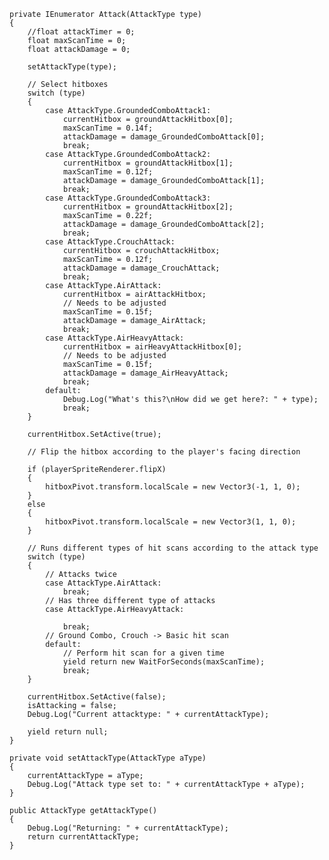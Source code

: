     private IEnumerator Attack(AttackType type)
    {
        //float attackTimer = 0;
        float maxScanTime = 0;
        float attackDamage = 0;

        setAttackType(type);

        // Select hitboxes
        switch (type)
        {
            case AttackType.GroundedComboAttack1:
                currentHitbox = groundAttackHitbox[0];
                maxScanTime = 0.14f;
                attackDamage = damage_GroundedComboAttack[0];
                break;
            case AttackType.GroundedComboAttack2:
                currentHitbox = groundAttackHitbox[1];
                maxScanTime = 0.12f;
                attackDamage = damage_GroundedComboAttack[1];
                break;
            case AttackType.GroundedComboAttack3:
                currentHitbox = groundAttackHitbox[2];
                maxScanTime = 0.22f;
                attackDamage = damage_GroundedComboAttack[2];
                break;
            case AttackType.CrouchAttack:
                currentHitbox = crouchAttackHitbox;
                maxScanTime = 0.12f;
                attackDamage = damage_CrouchAttack;
                break;
            case AttackType.AirAttack:
                currentHitbox = airAttackHitbox;
                // Needs to be adjusted
                maxScanTime = 0.15f;
                attackDamage = damage_AirAttack;
                break;
            case AttackType.AirHeavyAttack:
                currentHitbox = airHeavyAttackHitbox[0];
                // Needs to be adjusted
                maxScanTime = 0.15f;
                attackDamage = damage_AirHeavyAttack;
                break;
            default:
                Debug.Log("What's this?\nHow did we get here?: " + type);
                break;
        }

        currentHitbox.SetActive(true);

        // Flip the hitbox according to the player's facing direction

        if (playerSpriteRenderer.flipX)
        {
            hitboxPivot.transform.localScale = new Vector3(-1, 1, 0);
        }
        else
        {
            hitboxPivot.transform.localScale = new Vector3(1, 1, 0);
        }

        // Runs different types of hit scans according to the attack type
        switch (type)
        {
            // Attacks twice
            case AttackType.AirAttack:
                break;
            // Has three different type of attacks
            case AttackType.AirHeavyAttack:

                break;
            // Ground Combo, Crouch -> Basic hit scan
            default:
                // Perform hit scan for a given time
                yield return new WaitForSeconds(maxScanTime);
                break;
        }

        currentHitbox.SetActive(false);
        isAttacking = false;
        Debug.Log("Current attacktype: " + currentAttackType);

        yield return null;
    }

    private void setAttackType(AttackType aType)
    {
        currentAttackType = aType;
        Debug.Log("Attack type set to: " + currentAttackType + aType);
    }

    public AttackType getAttackType()
    {
        Debug.Log("Returning: " + currentAttackType);
        return currentAttackType;
    }
